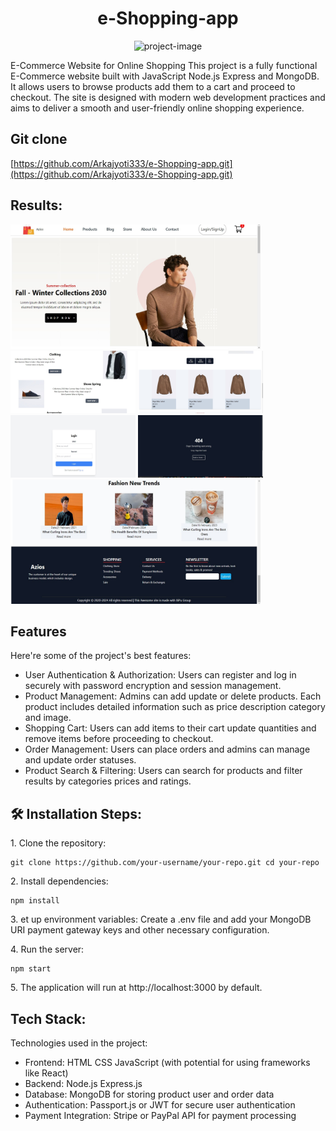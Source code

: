 <h1 align="center" id="title">e-Shopping-app</h1>

<p align="center"><img src="https://socialify.git.ci/Arkajyoti333/e-Shopping-app/image?font=KoHo&amp;forks=1&amp;issues=1&amp;language=1&amp;name=1&amp;owner=1&amp;pattern=Plus&amp;pulls=1&amp;stargazers=1&amp;theme=Dark" alt="project-image"></p>

<p id="description">E-Commerce Website for Online Shopping This project is a fully functional E-Commerce website built with JavaScript Node.js Express and MongoDB. It allows users to browse products add them to a cart and proceed to checkout. The site is designed with modern web development practices and aims to deliver a smooth and user-friendly online shopping experience.</p>

<h2>Git clone</h2>

[https://github.com/Arkajyoti333/e-Shopping-app.git](https://github.com/Arkajyoti333/e-Shopping-app.git)

<h2> Results:</h2>

<img src="./src/components/Assets/Readme.md Result/Home page.jpg" alt="project-screenshot" width="400" height="199/">
<img src="./src/components/Assets/Readme.md Result/Home 1.jpg" alt="project-screenshot" width="200" height="100/">
<img src="./src/components/Assets/Readme.md Result/Home 3.jpg" alt="project-screenshot" width="200" height="100/">
<img src="./src/components/Assets/Readme.md Result/login .jpg" alt="project-screenshot" width="200" height="100/">
<img src="./src/components/Assets/Readme.md Result/Error.jpg" alt="project-screenshot" width="200" height="100/">
<img src="./src/components/Assets/Readme.md Result/footer.jpg" alt="project-screenshot" width="400" height="199/">

  
  
<h2> Features</h2>

Here're some of the project's best features:

*   User Authentication & Authorization: Users can register and log in securely with password encryption and session management.
*   Product Management: Admins can add update or delete products. Each product includes detailed information such as price description category and image.
*   Shopping Cart: Users can add items to their cart update quantities and remove items before proceeding to checkout.
*   Order Management: Users can place orders and admins can manage and update order statuses.
*   Product Search & Filtering: Users can search for products and filter results by categories prices and ratings.

<h2>🛠️ Installation Steps:</h2>

<p>1. Clone the repository:</p>

```
git clone https://github.com/your-username/your-repo.git cd your-repo
```

<p>2. Install dependencies:</p>

```
npm install
```

<p>3. et up environment variables: Create a .env file and add your MongoDB URI payment gateway keys and other necessary configuration.</p>

<p>4. Run the server:</p>

```
npm start
```

<p>5. The application will run at http://localhost:3000 by default.</p>

  
  
<h2>Tech Stack:</h2>

Technologies used in the project:

*   Frontend: HTML CSS JavaScript (with potential for using frameworks like React)
*   Backend: Node.js Express.js
*   Database: MongoDB for storing product user and order data
*   Authentication: Passport.js or JWT for secure user authentication
*   Payment Integration: Stripe or PayPal API for payment processing